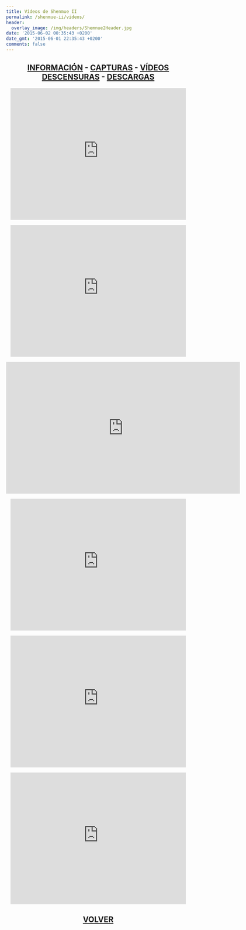 ```yaml
---
title: Vídeos de Shenmue II
permalink: /shenmue-ii/videos/
header:
  overlay_image: /img/headers/Shemnue2Header.jpg
date: '2015-06-02 00:35:43 +0200'
date_gmt: '2015-06-01 22:35:43 +0200'
comments: false
---
```

<h2 style="text-align: center;"><strong><a href="/shenmue-ii/informacion/">INFORMACIÓN</a> - <a href="/shenmue-ii/capturas/">CAPTURAS</a> - <a href="/shenmue-ii/videos/">VÍDEOS</a><br>  
<a href="/shenmue-ii/descensuras/">DESCENSURAS</a> - <a href="/shenmue-ii/descargar/">DESCARGAS</a></strong></h2>

<p style="text-align: center;"><iframe src="https://www.youtube-nocookie.com/embed/y1-3FY4z9GU?rel=0" width="480" height="360" frameborder="0" allowfullscreen="allowfullscreen"></iframe></p>

<p style="text-align: center;"><iframe src="https://www.youtube-nocookie.com/embed/jaDfabKXggY?rel=0" width="480" height="360" frameborder="0" allowfullscreen="allowfullscreen"></iframe></p>

<p style="text-align: center;"><iframe src="https://www.youtube-nocookie.com/embed/rC99zr5M9aQ?rel=0" width="640" height="360" frameborder="0" allowfullscreen="allowfullscreen"></iframe></p>

<p style="text-align: center;"><iframe src="https://www.youtube-nocookie.com/embed/RnPXVAz5iJU?rel=0" width="480" height="360" frameborder="0" allowfullscreen="allowfullscreen"></iframe></p>

<p style="text-align: center;"><iframe src="https://www.youtube-nocookie.com/embed/aqfjxUU6mcU?rel=0" width="480" height="360" frameborder="0" allowfullscreen="allowfullscreen"></iframe></p>

<p style="text-align: center;"><iframe src="https://www.youtube-nocookie.com/embed/3CKiS8fvgzw?rel=0" width="480" height="360" frameborder="0" allowfullscreen="allowfullscreen"></iframe></p>

<h2 style="text-align: center;"><strong><a href="/shenmue-ii/">VOLVER</a></strong></h2>
<br>
<br>
<br>

